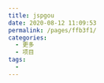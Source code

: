 ```yaml
---
title: jspgou
date: 2020-08-12 11:09:53
permalink: /pages/ffb3f1/
categories: 
  - 更多
  - 项目
tags: 
  - 
---
```

